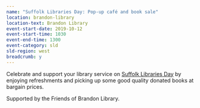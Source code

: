 ```yaml
---
name: "Suffolk Libraries Day: Pop-up café and book sale"
location: brandon-library
location-text: Brandon Library
event-start-date: 2019-10-12
event-start-time: 1030
event-end-time: 1300
event-category: sld
sld-region: west
breadcrumb: y
---
```


Celebrate and support your library service on [Suffolk Libraries Day](/suffolk-libraries-day/) by enjoying refreshments and picking up some good quality donated books at bargain prices.

Supported by the Friends of Brandon Library.

